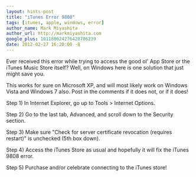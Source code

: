 ```yaml
---
layout: hints-post
title: "iTunes Error 9808"
tags: [itunes, apple, windows, error]
author_name: Mark Miyashita
author_url: http://markmiyashita.com
google_plus: 101180624276428786239
date: 2012-02-27 16:20:00 -8
---
```


Ever received this error while trying to access the good ol' App Store or the iTunes Music Store itself? Well, on Windows here is one solution that just might save you.

This works for sure on Microsoft XP, and will most likely work on Windows Vista and Windows 7 also. Post in the comments if it does not, or if it does!

Step 1) In Internet Explorer, go up to Tools > Internet Options. 

Step 2) Go to the last tab, Advanced, and scroll down to the Security section. 

Step 3) Make sure "Check for server certificate revocation (requires restart)" is unchecked (5th box down).

Step 4) Access the iTunes Store as usual and hopefully it will fix the iTunes 9808 error. 

Step 5) Purchase and/or celebrate connecting to the iTunes store!